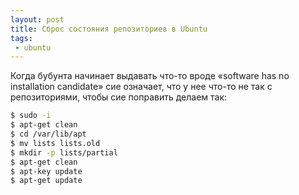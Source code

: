```yaml
---
layout: post
title: Сброс состояния репозиториев в Ubuntu
tags:
 - ubuntu
---
```


Когда бубунта начинает выдавать что-то вроде «software has no installation candidate» сие означает, что у нее что-то не так с репозиториями, чтобы сие поправить делаем так:

``` bash
$ sudo -i
$ apt-get clean
$ cd /var/lib/apt
$ mv lists lists.old
$ mkdir -p lists/partial
$ apt-get clean
$ apt-key update
$ apt-get update
```
